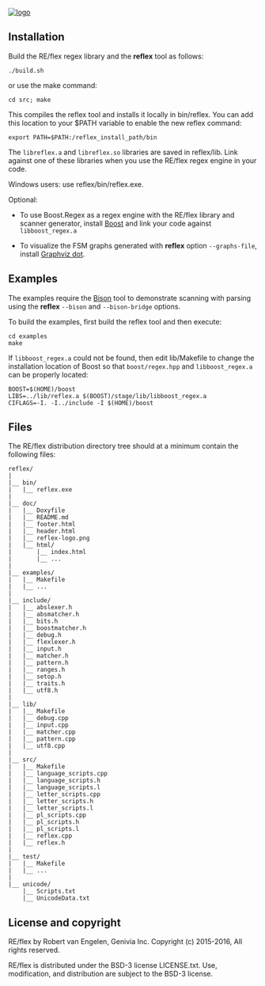 [![logo][logo-url]][reflex-url]

Installation
------------

Build the RE/flex regex library and the **reflex** tool as follows:

    ./build.sh

or use the make command:

    cd src; make

This compiles the reflex tool and installs it locally in bin/reflex.  You can
add this location to your $PATH variable to enable the new reflex command:

    export PATH=$PATH:/reflex_install_path/bin

The `libreflex.a` and `libreflex.so` libraries are saved in reflex/lib.  Link
against one of these libraries when you use the RE/flex regex engine in your
code.

Windows users: use reflex/bin/reflex.exe.

Optional:

- To use Boost.Regex as a regex engine with the RE/flex library and scanner
  generator, install [Boost][boost-url] and link your code against
  `libboost_regex.a`

- To visualize the FSM graphs generated with **reflex** option `--graphs-file`,
  install [Graphviz dot][dot-url].


Examples
--------

The examples require the [Bison][bison-url] tool to demonstrate scanning with
parsing using the **reflex** `--bison` and `--bison-bridge` options.

To build the examples, first build the reflex tool and then execute:

    cd examples
    make

If `libboost_regex.a` could not be found, then edit lib/Makefile to change the
installation location of Boost so that `boost/regex.hpp` and `libboost_regex.a`
can be properly located:

    BOOST=$(HOME)/boost
    LIBS=../lib/reflex.a $(BOOST)/stage/lib/libboost_regex.a
    CIFLAGS=-I. -I../include -I $(HOME)/boost


Files
-----

The RE/flex distribution directory tree should at a minimum contain the
following files:

    reflex/
    |
    |__ bin/
    |   |__ reflex.exe
    |
    |__ doc/
    |   |__ Doxyfile
    |   |__ README.md
    |   |__ footer.html
    |   |__ header.html
    |   |__ reflex-logo.png
    |   |__ html/
    |       |__ index.html
    |       |__ ...
    |
    |__ examples/
    |   |__ Makefile
    |   |__ ...
    |
    |__ include/
    |   |__ abslexer.h
    |   |__ absmatcher.h
    |   |__ bits.h
    |   |__ boostmatcher.h
    |   |__ debug.h
    |   |__ flexlexer.h
    |   |__ input.h
    |   |__ matcher.h
    |   |__ pattern.h
    |   |__ ranges.h
    |   |__ setop.h
    |   |__ traits.h
    |   |__ utf8.h
    |
    |__ lib/
    |   |__ Makefile
    |   |__ debug.cpp
    |   |__ input.cpp
    |   |__ matcher.cpp
    |   |__ pattern.cpp
    |   |__ utf8.cpp
    |
    |__ src/
    |   |__ Makefile
    |   |__ language_scripts.cpp
    |   |__ language_scripts.h
    |   |__ language_scripts.l
    |   |__ letter_scripts.cpp
    |   |__ letter_scripts.h
    |   |__ letter_scripts.l
    |   |__ pl_scripts.cpp
    |   |__ pl_scripts.h
    |   |__ pl_scripts.l
    |   |__ reflex.cpp
    |   |__ reflex.h
    |
    |__ test/
    |   |__ Makefile
    |   |__ ...
    |
    |__ unicode/
        |__ Scripts.txt
        |__ UnicodeData.txt


License and copyright
---------------------

RE/flex by Robert van Engelen, Genivia Inc.
Copyright (c) 2015-2016, All rights reserved.   

RE/flex is distributed under the BSD-3 license LICENSE.txt.
Use, modification, and distribution are subject to the BSD-3 license.

[logo-url]: https://www.genivia.com/images/reflex-logo.png
[reflex-url]: https://www.genivia.com/get-reflex.html
[manual-url]: https://www.genivia.com/doc/reflex/html
[flex-url]: http://dinosaur.compilertools.net/#flex
[lex-url]: http://dinosaur.compilertools.net/#lex
[bison-url]: http://dinosaur.compilertools.net/#bison
[dot-url]: http://www.graphviz.org
[FSM-url]: https://www.genivia.com/images/reflex-FSM.png
[boost-url]: http://www.boost.org
